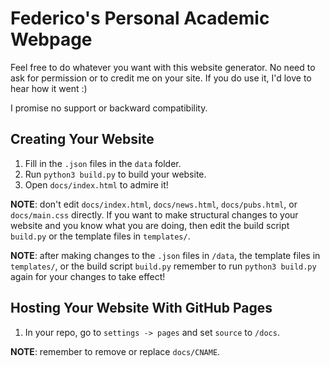 # Federico's Personal Academic Webpage

Feel free to do whatever you want with this website generator. No need to ask for permission or to credit me on your site. If you do use it, I'd love to hear how it went :)

I promise no support or backward compatibility.

## Creating Your Website
1. Fill in the ```.json``` files in the ```data``` folder.
2. Run ```python3 build.py``` to build your website.
3. Open ```docs/index.html``` to admire it!

**NOTE**: don't edit ```docs/index.html```, ```docs/news.html```, ```docs/pubs.html```, or ```docs/main.css``` directly. If you want to make structural changes to your  website and you know what you are doing, then edit the build script ```build.py``` or the template files in ```templates/```. 

**NOTE**: after making changes to the ```.json``` files in ```/data```, the template files in ```templates/```, or the build script ```build.py``` remember to run ```python3 build.py``` again for your changes to take effect!

## Hosting Your Website With GitHub Pages
1. In your repo, go to ```settings -> pages``` and set ```source``` to ```/docs```.

**NOTE**: remember to remove or replace ```docs/CNAME```.